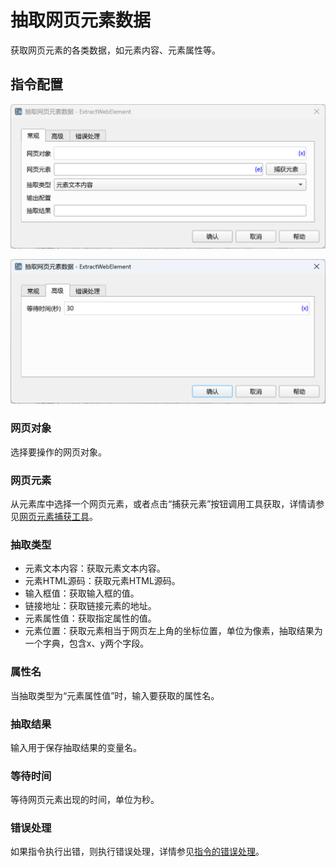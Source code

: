 # 抽取网页元素数据

获取网页元素的各类数据，如元素内容、元素属性等。

## 指令配置

![抽取网页元素数据常规配置对话框](extract_web_element_general_config.png)

![抽取网页元素数据高级配置对话框](extract_web_element_advanced_config.png)

### 网页对象

选择要操作的网页对象。

### 网页元素

从元素库中选择一个网页元素，或者点击“捕获元素”按钮调用工具获取，详情请参见[网页元素捕获工具](../../../manual/web_element_capture_tool.md)。

### 抽取类型

- 元素文本内容：获取元素文本内容。
- 元素HTML源码：获取元素HTML源码。
- 输入框值：获取输入框的值。
- 链接地址：获取链接元素的地址。
- 元素属性值：获取指定属性的值。
- 元素位置：获取元素相当于网页左上角的坐标位置，单位为像素，抽取结果为一个字典，包含x、y两个字段。

### 属性名

当抽取类型为“元素属性值”时，输入要获取的属性名。

### 抽取结果

输入用于保存抽取结果的变量名。

### 等待时间

等待网页元素出现的时间，单位为秒。

### 错误处理

如果指令执行出错，则执行错误处理，详情参见[指令的错误处理](../../../manual/error_handling.md)。
